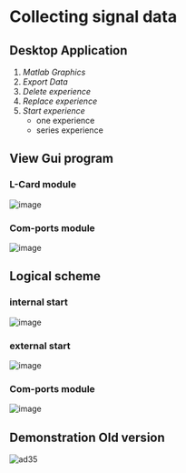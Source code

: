 # Collecting signal data

## Desktop Application
1. *Matlab Graphics*
2. *Export Data*
3. *Delete experience*
4. *Replace experience*
5. *Start experience*
   * one experience
   * series experience

## View Gui program
### L-Card module
![image](https://user-images.githubusercontent.com/25815343/60791688-b4d92d00-a153-11e9-8bb2-352a2c76aa24.png)
### Com-ports module
![image](https://user-images.githubusercontent.com/25815343/60792247-e8688700-a154-11e9-9837-0549b7c59e6c.png)
## Logical scheme
### internal start
![image](https://user-images.githubusercontent.com/25815343/60793190-b22c0700-a156-11e9-9efd-91489d28f122.png)
### external start
![image](https://user-images.githubusercontent.com/25815343/60793318-fddeb080-a156-11e9-8a70-9a2c32a5d436.png)
### Com-ports module 
![image](https://user-images.githubusercontent.com/25815343/60793360-16e76180-a157-11e9-863d-b5c9aa7c7a76.png)
## Demonstration Old version
![ad35](https://user-images.githubusercontent.com/25815343/60793808-f10e8c80-a157-11e9-85b2-b4b04abe69b9.gif)
